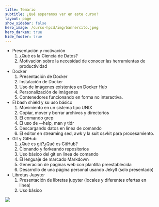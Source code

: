 ```yaml
---
title: Temario
subtitle: ¿Qué esperamos ver en este curso?
layout: page
show_sidebar: false
hero_image: /curso-hpcd/img/bannercito.jpeg 
hero_darken: true
hide_footer: true
---
```



- Presentación y motivación
  1. ¿Qué es la Ciencia de Datos?
  2. Motivación sobre la necesidad de conocer las herramientas de productividad
- Docker
  1. Presentación de Docker
  2. Instalación de Docker
  3. Uso de imágenes existentes en Docker Hub
  4. Personalización de imágenes
  5. Contenedores funcionando en forma no interactiva.
- El bash shield y su uso básico
  1. Movimiento en un sistema tipo UNIX
  2. Copiar, mover y borrar archivos y directorios
  3. El comando grep
  4. El uso de --help, man y tldr
  5. Descargando datos en linea de comando
  6. El editor en streaming sed, awk y la suit csvkit para procesamiento.
- Git y GitHub
  1. ¿Qué es git?¿Qué es GitHub?
  2. Clonando y forkeando repositorios
  3. Uso básico del git en linea de comando
  4. El lenguaje de marcado Markdown
  5. Generación de páginas web con plantilla preestablecida
  6. Desarrollo de una página personal usando Jekyll (solo presentado)
- Libretas Jupyter
  1. Presentación de libretas jupyter (locales y diferentes ofertas en linea)
  2. Uso básico


![](https://enoan2022.eventos.cimat.mx/sites/enoan2022/files/logos-enoan2022-1.png)

